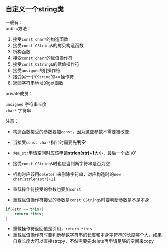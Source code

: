 自定义一个string类
--


一般有：<br>
public方法：<br>

1. 接受`const char*`的构造函数<br>
2. 接受`const CString&`的拷贝构造函数<br>
3. 析构函数<br>
4. 接受`const char*`的赋值操作符<br>
5. 接受`const CString&`的赋值操作符<br>
6. 接受`unsigned`的[]操作符<br>
7. 接受另一个`CString`的+=操作符<br>
8. 返回字符串地址的get函数<br>

private成员：<br>

`unsigned` 字符串长度<br>
`char*` 字符串<br>

注意：<br>
* 构造函数接受的参数要加`const`，因为这些参数不需要被改变<br>
* 当接受`const char*`指针时需要先**判空**<br>
* 为`m_str`申请空间时应该申请**strlen(str)+1**大小，最后一个放'\0'<br>
* 接受`const CString&`时也应当判断字符串是否为空<br>
* 析构时应该用`delete[]`来删除字符串，对应构造时的`new char[strlen(str)+1]`<br>


* 重载操作符接受的参数也要加`const`<br>
* 重载赋值操作符接受的参数是`const CString&`时要判断参数是不是本身<br>
```cpp
if(&str == this){
    return *this;
}
```
* 重载操作符返回值是引用，`return *this`<br>
* 重载赋值操作符时要判断参数字符串的长度和本身字符串的长度哪个大，如果自身长度大可以直接strcpy，不然需要先delete再申请足够的空间来copy<br>